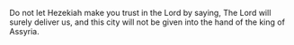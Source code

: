 Do not let Hezekiah make you trust in the Lord by saying, The Lord will surely deliver us, and this city will not be given into the hand of the king of Assyria.
